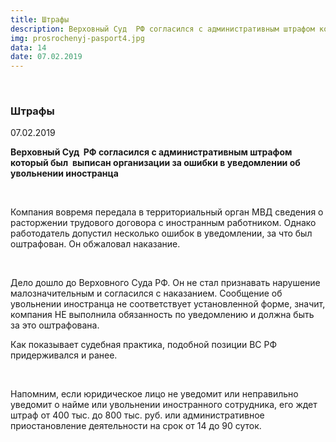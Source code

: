 ```yaml
---
title: Штрафы
description: Верховный Суд  РФ согласился с административным штрафом который был  выписан организации за ошибки в уведомлении об увольнении иностранца
img: prosrochenyj-pasport4.jpg
data: 14
date: 07.02.2019
---
```


<div class="row newsdetail">
<div class="md-2">&nbsp;</div>
<div class="md-8 news-detail">
			<article-image
			class="detail_picture"
			border="0"
			src="prosrochenyj-pasport4.jpg"
			width="300"
			height="200"
			alt="Штрафы"
			title="Штрафы"
			/></article-image>
				<h3>Штрафы</h3>
					<p class="date-news">07.02.2019</p>
	<p>
				<p>
</p>
<p>
 <b>Верховный Суд &nbsp;РФ согласился с административным штрафом который был&nbsp; выписан организации за ошибки в уведомлении об увольнении иностранца</b>
</p>
<p>
 <b>&nbsp;</b>
</p>
<p>
	 Компания вовремя передала в территориальный орган МВД сведения о расторжении трудового договора с иностранным работником. Однако работодатель допустил несколько ошибок в уведомлении, за что был оштрафован. Он обжаловал наказание.
</p>
<p>
	 &nbsp;
</p>
<p>
	 Дело дошло до Верховного Суда РФ. Он не стал признавать нарушение малозначительным и согласился с наказанием. Сообщение об увольнении иностранца не соответствует установленной форме, значит, компания НЕ выполнила обязанность по уведомлению и должна быть за это оштрафована.
</p>
<p>
	 Как показывает судебная практика, подобной позиции ВС РФ придерживался и ранее.
</p>
<p>
	 &nbsp;
</p>
<p>
</p>
<p>
	 Напомним, если юридическое лицо не уведомит или неправильно уведомит о найме или увольнении иностранного сотрудника, его ждет штраф от 400 тыс. до 800 тыс. руб. или административное приостановление деятельности на срок от 14 до 90 суток.
</p>
<p>
</p>	</p>
	</div>